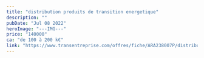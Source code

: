 ```yaml
---
title: "distribution produits de transition energetique"
description: ""
pubDate: "Jul 08 2022"
heroImage: "---IMG---"
price: "140000"
ca: "de 100 à 200 k€"
link: "https://www.transentreprise.com/offres/fiche/ARA238007P/distribution-produits-de-transition-energetique/auvergne-rhone-alpes"
---
```


